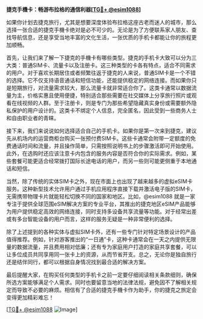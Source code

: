 **捷克手機卡：畅游布拉格的通信利器[[TG💪+ @esim1088](https://t.me/s/esim1088)]**

如果你计划去捷克旅行，尤其是想要深度体验布拉格这座古老而迷人的城市，那么选择一张合适的捷克手機卡绝对是必不可少的。无论是为了方便联系家人朋友、查找导航信息，还是享受当地丰富的文化生活，一张优质的手机卡都能让你的旅程更加顺畅。

首先，让我们来了解一下捷克的手機卡有哪些类型。捷克的手机卡大致可以分为三大类：普通SIM卡、流量卡以及注册卡。这三种类型的卡各有特点，适合不同需求的用户。对于喜欢长期居住或者频繁往返于捷克的人来说，普通SIM卡是一个不错的选择。它不仅支持语音通话和短信功能，还能提供稳定的网络连接。而如果你只是短期旅行，对流量需求较大，那么流量卡就非常适合你了。这类卡通常以数据流量为主，价格实惠且使用便捷，特别适合那些需要在社交媒体上分享旅行照片或观看在线视频的人群。至于注册卡，则是专门为那些希望隐藏真实身份或需要额外隐私保护的用户设计的。这类卡不绑定个人信息，完全匿名，因此受到一些商务人士和自由职业者的青睐。

接下来，我们来说说如何选择适合自己的手机卡。如果你是第一次来到捷克，建议先从机场内的运营商柜台购买一张预付费SIM卡。这些卡通常会附带一定额度的免费通话时间和流量，并且操作简单，只需按照说明书上的步骤激活即可开始使用。此外，在选购时还应该注意卡内包含的服务内容是否符合你的实际需求。例如，某些套餐可能更适合经常拨打国际长途电话的用户，而另一些则可能更侧重于本地通话和短信。

当然，除了传统的实体SIM卡之外，现在市面上也出现了越来越多的虚拟eSIM卡服务。这种新型技术允许用户通过手机应用程序直接下载并激活电子版的SIM卡，无需携带物理卡片就能轻松切换不同的国家和地区。比如，@esim1088 就是一家专注于提供全球范围eSIM解决方案的专业平台，其推出的捷克地区eSIM产品能够为用户提供稳定高效的网络连接，同时支持多设备共享流量等功能。对于经常出差或有多台智能设备的用户而言，这样的服务无疑是一种非常便利的选择。

除了上述提到的各种实体与虚拟SIM卡外，还有一些专门针对特定场景设计的产品值得推荐。例如，针对游客推出的“一日通”卡，这种卡通常会在一天之内提供无限量的数据流量，并且费用相对低廉；还有专为家庭用户打造的家庭共享套餐，可以让多位成员共同享用同一张卡上的资源，从而节省开支。总之，无论你是独自旅行还是结伴同行，都可以根据自身情况找到最合适的解决方案。

最后提醒大家，在购买任何类型的手机卡之前一定要仔细阅读相关条款细则，确保所选方案能够满足个人需求。同时也要留意当地的法律法规，避免因不了解相关规定而导致不必要的麻烦。相信有了合适的捷克手機卡作为助手，你的捷克之旅定会变得更加精彩难忘！

[[TG💪+ @esim1088](https://t.me/s/esim1088) ![Image](https://i.postimg.cc/4NQfJmqS/Snipaste-2025-05-13-00-14-12.png)]